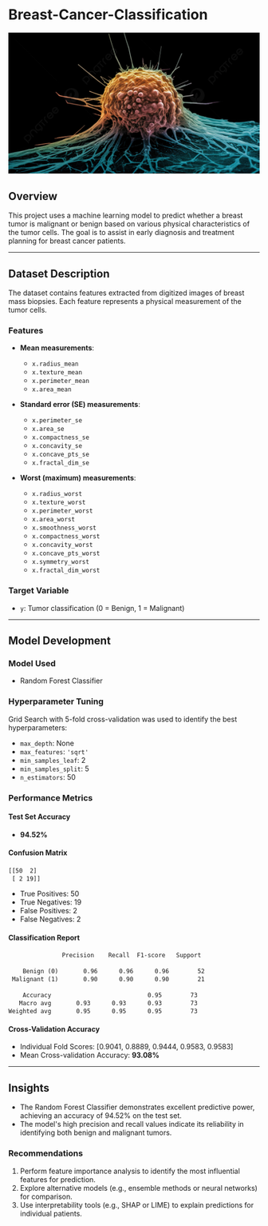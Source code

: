 # Breast-Cancer-Classification
![Breast](A.jpg)
## Overview
This project uses a machine learning model to predict whether a breast tumor is malignant or benign based on various physical characteristics of the tumor cells. The goal is to assist in early diagnosis and treatment planning for breast cancer patients.

---

## Dataset Description

The dataset contains features extracted from digitized images of breast mass biopsies. Each feature represents a physical measurement of the tumor cells.

### Features
- **Mean measurements**:
  - `x.radius_mean`
  - `x.texture_mean`
  - `x.perimeter_mean`
  - `x.area_mean`

- **Standard error (SE) measurements**:
  - `x.perimeter_se`
  - `x.area_se`
  - `x.compactness_se`
  - `x.concavity_se`
  - `x.concave_pts_se`
  - `x.fractal_dim_se`

- **Worst (maximum) measurements**:
  - `x.radius_worst`
  - `x.texture_worst`
  - `x.perimeter_worst`
  - `x.area_worst`
  - `x.smoothness_worst`
  - `x.compactness_worst`
  - `x.concavity_worst`
  - `x.concave_pts_worst`
  - `x.symmetry_worst`
  - `x.fractal_dim_worst`

### Target Variable
- `y`: Tumor classification (0 = Benign, 1 = Malignant)

---

## Model Development

### Model Used
- Random Forest Classifier

### Hyperparameter Tuning
Grid Search with 5-fold cross-validation was used to identify the best hyperparameters:
- `max_depth`: None
- `max_features`: `'sqrt'`
- `min_samples_leaf`: 2
- `min_samples_split`: 5
- `n_estimators`: 50

### Performance Metrics

#### Test Set Accuracy
- **94.52%**

#### Confusion Matrix
```
[[50  2]
 [ 2 19]]
```
- True Positives: 50
- True Negatives: 19
- False Positives: 2
- False Negatives: 2

#### Classification Report
```
               Precision    Recall  F1-score   Support

    Benign (0)       0.96      0.96      0.96        52
 Malignant (1)       0.90      0.90      0.90        21

    Accuracy                           0.95        73
   Macro avg       0.93      0.93      0.93        73
Weighted avg       0.95      0.95      0.95        73
```

#### Cross-Validation Accuracy
- Individual Fold Scores: [0.9041, 0.8889, 0.9444, 0.9583, 0.9583]
- Mean Cross-validation Accuracy: **93.08%**

---

## Insights

- The Random Forest Classifier demonstrates excellent predictive power, achieving an accuracy of 94.52% on the test set.
- The model's high precision and recall values indicate its reliability in identifying both benign and malignant tumors.

### Recommendations
1. Perform feature importance analysis to identify the most influential features for prediction.
2. Explore alternative models (e.g., ensemble methods or neural networks) for comparison.
3. Use interpretability tools (e.g., SHAP or LIME) to explain predictions for individual patients.

